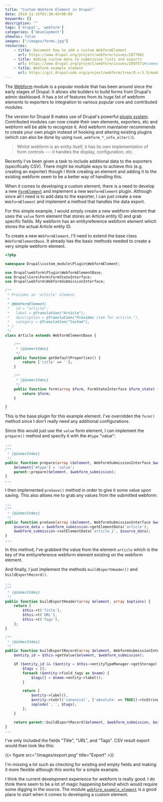 ```yaml
---
title: "Custom Webform Element in Drupal"
date: 2019-11-15T01:38:43+08:00
keywords: []
description: ""
tags: ['drupal', 'webform']
categories: ['development']
showtoc: false
images: ["/images/forms.jpg"]
resources:
    - title: Document how to add a custom WebformElement
      url: https://www.drupal.org/project/webform/issues/2877862
    - title: Adding custom data to submission lists and exports
      url: https://www.drupal.org/project/webform/issues/2897571#comment-12184156
    - title: Webform example element
      url: https://git.drupalcode.org/project/webform/tree/8.x-5.5/modules/webform_example_element
---
```


The [Webform](https://drupal.org/project/webform) module is a popular module that has been around since the early stages of Drupal. It allows site builders to build forms from Drupal's admin dashboard. It has a lot of features from its huge list of webform elements to exporters to integration to various popular core and contributed modules.

The version for Drupal 8 makes use of Drupal's powerful [plugin system](https://www.drupal.org/docs/8/api/plugin-api). Contributed modules can now create their own elements, exporters, etc and webform will be able to recognize it. And webform maintainer recommends to create your own plugin instead of hooking and altering existing plugins (which can also be done by using `hook_webform_*_info_alter()`).

> Whilst webform is an entity itself, it has its own implementation of form controls --- it handles the display, configuration, etc.

Recently I've been given a task to include additional data to the exporters (specifically CSV). There might be multiple ways to achieve this (e.g. creating an exporter) though I think creating an element and adding it to the existing webform seem to be a better way of handling this.

When it comes to developing a custom element, there is a need to develop a new [`FormElement`](https://api.drupal.org/api/drupal/core%21lib%21Drupal%21Core%21Render%21Element%21FormElement.php/class/FormElement/8.2.x) and implement a new `WebformElement` plugin. Although since all I need is to add data to the exporter, I can just create a new `WebformElement` and implement a method that handles the data export.

For this simple example, I would simply create a new webform element that uses the `value` form element that stores an Article entity ID and grab specific fields. My webform has an entityreference webform element which stores the actual Article entity ID.

To create a new `WebformElement`, I'll need to extend the base class `WebformElementBase`. It already has the basic methods needed to create a very simple webform element.

```php
<?php

namespace Drupal\custom_module\Plugin\WebformElement;

use Drupal\webform\Plugin\WebformElementBase;
use Drupal\Core\Form\FormStateInterface;
use Drupal\webform\WebformSubmissionInterface;

/**
 * Provides an 'article' element.
 *
 * @WebformElement(
 *   id = "article",
 *   label = @Translation("Article"),
 *   description = @Translation("Provides item for article."),
 *   category = @Translation("Custom"),
 * )
 */
class Article extends WebformElementBase {

    /**
     * {@inheritdoc}
     */
    public function getDefaultProperties() {
        return ['title' => ''];
    }

    /**
     * {@inheritdoc}
     */
    public function form(array $form, FormStateInterface $form_state) {
        return $form;
    }

}
```

This is the base plugin for this example element. I've overridden the `form()` method since I don't really need any additional configurations.

Since this would just use the `value` form element, I can implement the `prepare()` method and specify it with the `#type` "value":

```php
...
/**
 * {@inheritdoc}
 */
public function prepare(array &$element, WebformSubmissionInterface $webform_submission = NULL) {
    $element['#type'] = 'value';
    parent::prepare($element, $webform_submission);
}
...
```

I then implemented `preSave()` method in order to give it some value upon saving. This also allows me to grab any values from the submitted webform:

```php
...
/**
 * {@inheritdoc}
 */
public function preSave(array &$element, WebformSubmissionInterface $webform_submission) {
    $source_data = $webform_submission->getElementData('article');
    $webform_submission->setElementData('article_1', $source_data);
}
...
```

In this method, I've grabbed the value from the element `article` which is the key of the entityreference webform element existing on the webform element.

And finally, I just implement the methods `buildExportHeader()` and `buildExportRecord()`.

```php
...
/**
 * {@inheritdoc}
 */
public function buildExportHeader(array $element, array $options) {
    return [
        $this->t('Title'),
        $this->t('URL'),
        $this->t('Tags'),
    ];
}

/**
 * {@inheritdoc}
 */
public function buildExportRecord(array $element, WebformSubmissionInterface $webform_submission, array $export_options) {
    $entity_id = $this->getValue($element, $webform_submission);

    if ($entity_id && ($entity = $this->entityTypeManager->getStorage('node')->load($entity_id))) {
        $tags = [];
        foreach ($entity->field_tags as $name) {
            $tags[] = $name->entity->label();
        }

        return [
            $entity->label(),
            $entity->toUrl('canonical', ['absolute' => TRUE])->toString(),
            implode(', ', $tags),
        ];
    }

    return parent::buildExportRecord($element, $webform_submission, $export_options);
}
...
```

I've only included the fields "Title", "URL", and "Tags". CSV result export would then look like this:

{{< figure src="/images/export.png" title="Export" >}}

I'm missing a lot such as checking for existing and empty fields and making it more flexible although this works for a simple example.

I think the current development experience for webform is really good. I do think there seem to be a lot of magic happening behind which would require some digging in the source. The module [`webform_example_element`](https://git.drupalcode.org/project/webform/tree/8.x-5.5/modules/webform_example_element) is a good place to start when it comes to developing a custom element.
